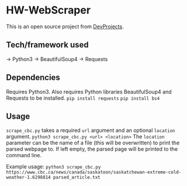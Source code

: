 # HW-WebScraper
This is an open source project from [DevProjects](http://www.codementor.io/projects).

## Tech/framework used
-> Python3
-> BeautifulSoup4
-> Requests

## Dependencies
Requires Python3. Also requires Python libraries BeautifulSoup4 and Requests to be installed.
`pip install requests`
`pip install bs4`

## Usage
`scrape_cbc.py` takes a required `url` argument and an optional `location` argument.
`python3 scrape_cbc.py <url> <location>`
The `location` parameter can be the name of a file (this will be overwritten) to print the parsed webpage to. If left empty, the parsed page will be printed to the command line.

Example usage:
`python3 scrape_cbc.py https://www.cbc.ca/news/canada/saskatoon/saskatchewan-extreme-cold-weather-1.6298814 parsed_article.txt`